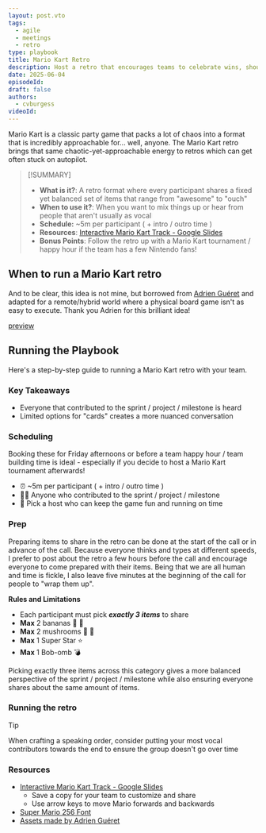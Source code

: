 ```yaml
---
layout: post.vto
tags:
  - agile
  - meetings
  - retro
type: playbook
title: Mario Kart Retro
description: Host a retro that encourages teams to celebrate wins, shout out teammates, and share the spotlight. It's also just plain fun, and we could all use a little more fun, right?
date: 2025-06-04
episodeId:
draft: false
authors:
  - cvburgess
videoId:
---
```


Mario Kart is a classic party game that packs a lot of chaos into a format that
is incredibly approachable for... well, anyone. The Mario Kart retro brings that
same chaotic-yet-approachable energy to retros which can get often stuck on
autopilot.

> [!SUMMARY]
>
> - **What is it?**: A retro format where every participant shares a fixed yet
>   balanced set of items that range from "awesome" to "ouch"
> - **When to use it?**: When you want to mix things up or hear from people that
>   aren't usually as vocal
> - **Schedule:** ~5m per participant ( + intro / outro time )
> - **Resources**:
>   [Interactive Mario Kart Track - Google Slides](https://docs.google.com/presentation/d/1YSm2FklYF_9tB1NNoJQeDGWI7N6rYNcjVmpedCvAmvw/edit?usp=sharing)
> - **Bonus Points**: Follow the retro up with a Mario Kart tournament / happy
>   hour if the team has a few Nintendo fans!

## When to run a Mario Kart retro

And to be clear, this idea is not mine, but borrowed from
[Adrien Guéret](https://medium.com/@adriengueret) and adapted for a
remote/hybrid world where a physical board game isn't as easy to execute. Thank
you Adrien for this brilliant idea!

[preview](https://medium.com/openclassrooms-product-design-and-engineering/agile-retrospective-welcome-to-mario-kart-5fc47da51052)

## Running the Playbook

Here's a step-by-step guide to running a Mario Kart retro with your team.

### Key Takeaways

- Everyone that contributed to the sprint / project / milestone is heard
- Limited options for "cards" creates a more nuanced conversation

### Scheduling

Booking these for Friday afternoons or before a team happy hour / team building
time is ideal - especially if you decide to host a Mario Kart tournament
afterwards!

- ⏰ ~5m per participant ( + intro / outro time )
- 👩‍💻 Anyone who contributed to the sprint / project / milestone
- 🎤 Pick a host who can keep the game fun and running on time

### Prep

Preparing items to share in the retro can be done at the start of the call or in
advance of the call. Because everyone thinks and types at different speeds, I
prefer to post about the retro a few hours before the call and encourage
everyone to come prepared with their items. Being that we are all human and time
is fickle, I also leave five minutes at the beginning of the call for people to
"wrap them up".

**Rules and Limitations**

- Each participant must pick **_exactly 3 items_** to share
- **Max** 2 bananas 🍌 🍌
- **Max** 2 mushrooms 🍄 🍄
- **Max** 1 Super Star ⭐
- **Max** 1 Bob-omb 💣

Picking exactly three items across this category gives a more balanced
perspective of the sprint / project / milestone while also ensuring everyone
shares about the same amount of items.

### Running the retro

> [!TIP]
>
> When crafting a speaking order, consider putting your most vocal contributors
> towards the end to ensure the group doesn't go over time

### Resources

- [Interactive Mario Kart Track - Google Slides](https://docs.google.com/presentation/d/1YSm2FklYF_9tB1NNoJQeDGWI7N6rYNcjVmpedCvAmvw/edit?usp=sharing)
  - Save a copy for your team to customize and share
  - Use arrow keys to move Mario forwards and backwards
- [Super Mario 256 Font](https://www.dafont.com/fr/super-mario-256.font)
- [Assets made by Adrien Guéret](https://static.oc-static.com/tech-blog/retro-mario-kart/resources.zip)
